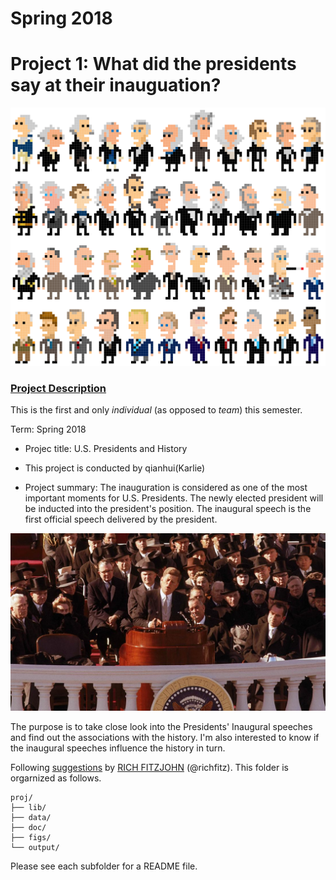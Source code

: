 # Spring 2018
# Project 1: What did the presidents say at their inauguation?


![image](figs/44Presidents.png)

### [Project Description](doc/)
This is the first and only *individual* (as opposed to *team*) this semester. 

Term: Spring 2018

+ Projec title: U.S. Presidents and History
+ This project is conducted by qianhui(Karlie)

+ Project summary: The inauguration is considered as one of the most important moments for U.S. Presidents. The newly elected president will be inducted into the president's position. The inaugural speech is the first official speech delivered by the president. 

![image](figs/inaugurationjfk.jpg)

The purpose is to take close look into the Presidents' Inaugural speeches and find out the associations with the history. I'm also interested to know if the inaugural speeches influence the history in turn. 


Following [suggestions](http://nicercode.github.io/blog/2013-04-05-projects/) by [RICH FITZJOHN](http://nicercode.github.io/about/#Team) (@richfitz). This folder is orgarnized as follows.

```
proj/
├── lib/
├── data/
├── doc/
├── figs/
└── output/
```

Please see each subfolder for a README file.
